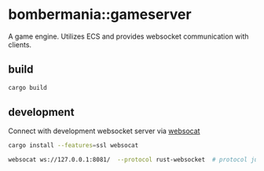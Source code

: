 # bombermania::gameserver
A game engine. Utilizes ECS and provides websocket communication with clients.

## build
```bash
cargo build
```

## development
Connect with development websocket server via [websocat](https://github.com/vi/websocat)

```bash
cargo install --features=ssl websocat
```

```bash
websocat ws://127.0.0.1:8081/  --protocol rust-websocket  # protocol just for dev purpose
```

